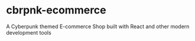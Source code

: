 # cbrpnk-ecommerce
A Cyberpunk themed E-commerce Shop built with React and other modern development tools
